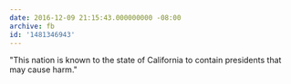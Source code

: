 ```yaml
---
date: 2016-12-09 21:15:43.000000000 -08:00
archive: fb
id: '1481346943'
---
```


"This nation is known to the state of California to contain presidents that may cause harm."
